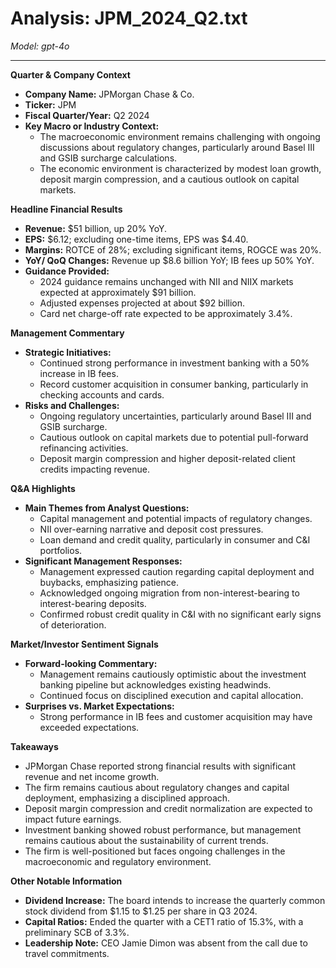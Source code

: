 # Analysis: JPM_2024_Q2.txt

*Model: gpt-4o*

---

**Quarter & Company Context**

- **Company Name:** JPMorgan Chase & Co.
- **Ticker:** JPM
- **Fiscal Quarter/Year:** Q2 2024
- **Key Macro or Industry Context:**
  - The macroeconomic environment remains challenging with ongoing discussions about regulatory changes, particularly around Basel III and GSIB surcharge calculations.
  - The economic environment is characterized by modest loan growth, deposit margin compression, and a cautious outlook on capital markets.

**Headline Financial Results**

- **Revenue:** $51 billion, up 20% YoY.
- **EPS:** $6.12; excluding one-time items, EPS was $4.40.
- **Margins:** ROTCE of 28%; excluding significant items, ROGCE was 20%.
- **YoY/ QoQ Changes:** Revenue up $8.6 billion YoY; IB fees up 50% YoY.
- **Guidance Provided:**
  - 2024 guidance remains unchanged with NII and NIIX markets expected at approximately $91 billion.
  - Adjusted expenses projected at about $92 billion.
  - Card net charge-off rate expected to be approximately 3.4%.

**Management Commentary**

- **Strategic Initiatives:**
  - Continued strong performance in investment banking with a 50% increase in IB fees.
  - Record customer acquisition in consumer banking, particularly in checking accounts and cards.
- **Risks and Challenges:**
  - Ongoing regulatory uncertainties, particularly around Basel III and GSIB surcharge.
  - Cautious outlook on capital markets due to potential pull-forward refinancing activities.
  - Deposit margin compression and higher deposit-related client credits impacting revenue.

**Q&A Highlights**

- **Main Themes from Analyst Questions:**
  - Capital management and potential impacts of regulatory changes.
  - NII over-earning narrative and deposit cost pressures.
  - Loan demand and credit quality, particularly in consumer and C&I portfolios.
- **Significant Management Responses:**
  - Management expressed caution regarding capital deployment and buybacks, emphasizing patience.
  - Acknowledged ongoing migration from non-interest-bearing to interest-bearing deposits.
  - Confirmed robust credit quality in C&I with no significant early signs of deterioration.

**Market/Investor Sentiment Signals**

- **Forward-looking Commentary:**
  - Management remains cautiously optimistic about the investment banking pipeline but acknowledges existing headwinds.
  - Continued focus on disciplined execution and capital allocation.
- **Surprises vs. Market Expectations:**
  - Strong performance in IB fees and customer acquisition may have exceeded expectations.

**Takeaways**

- JPMorgan Chase reported strong financial results with significant revenue and net income growth.
- The firm remains cautious about regulatory changes and capital deployment, emphasizing a disciplined approach.
- Deposit margin compression and credit normalization are expected to impact future earnings.
- Investment banking showed robust performance, but management remains cautious about the sustainability of current trends.
- The firm is well-positioned but faces ongoing challenges in the macroeconomic and regulatory environment.

**Other Notable Information**

- **Dividend Increase:** The board intends to increase the quarterly common stock dividend from $1.15 to $1.25 per share in Q3 2024.
- **Capital Ratios:** Ended the quarter with a CET1 ratio of 15.3%, with a preliminary SCB of 3.3%.
- **Leadership Note:** CEO Jamie Dimon was absent from the call due to travel commitments.